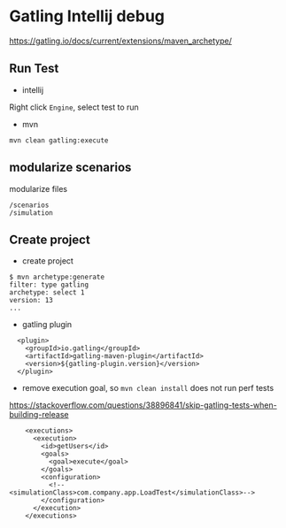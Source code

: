 # Gatling Intellij debug

https://gatling.io/docs/current/extensions/maven_archetype/

## Run Test

- intellij

Right click `Engine`, select test to run

- mvn

```
mvn clean gatling:execute
```

## modularize scenarios

modularize files

```
/scenarios
/simulation
```

## Create project

- create project

```
$ mvn archetype:generate
filter: type gatling
archetype: select 1
version: 13
...
```

- gatling plugin

```
  <plugin>
    <groupId>io.gatling</groupId>
    <artifactId>gatling-maven-plugin</artifactId>
    <version>${gatling-plugin.version}</version>
  </plugin>
```

- remove execution goal, so `mvn clean install` does not run perf tests

https://stackoverflow.com/questions/38896841/skip-gatling-tests-when-building-release

```
    <executions>
      <execution>
        <id>getUsers</id>
        <goals>
          <goal>execute</goal>
        </goals>
        <configuration>
          <!--<simulationClass>com.company.app.LoadTest</simulationClass>-->
        </configuration>
      </execution>
    </executions>
```
